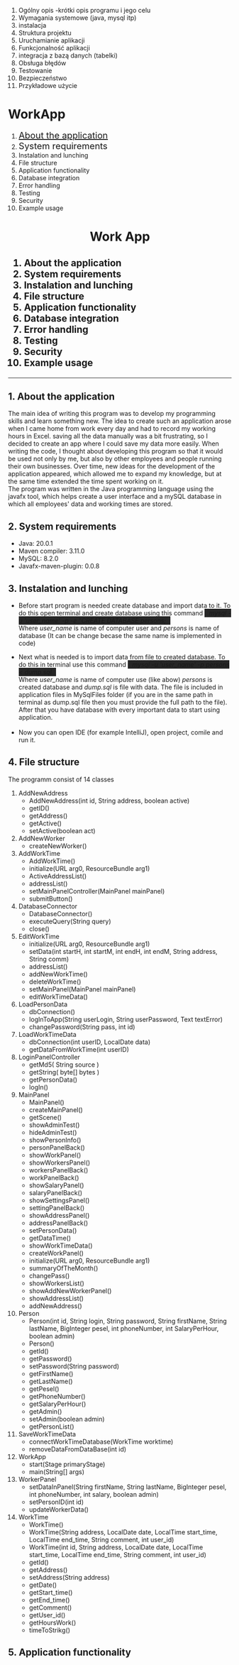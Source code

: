 1. Ogólny opis
	-krótki opis programu i jego celu
2. Wymagania systemowe (java, mysql itp)
3. instalacja
4. Struktura projektu
5. Uruchamianie aplikacji
6. Funkcjonalność aplikacji 
7. integracja z bazą danych (tabelki)
8. Obsługa błędów 
9. Testowanie
10. Bezpieczeństwo
11. Przykładowe użycie  


# WorkApp

1. <span style="font-size:20px;"> [About the application](#test) </span>
1. <span style="font-size:20px;">System requirements</span>
1. Instalation and lunching
1. File structure
1. Application functionality
1. Database integration
1. Error handling
1. Testing
1. Security
1. Example usage


<h1 align="center">Work App</h1>
<h2>
<ol>
<li>About the application</li>
<li>System requirements</li>
<li>Instalation and lunching</li>
<li>File structure</li>
<li>Application functionality</li>
<li>Database integration</li>
<li>Error handling</li>
<li>Testing</li>
<li>Security</li>
<li>Example usage</li>
</ol>
</h2>
<hr>

<h2>1. About the application</h2>
<p>
The main idea of writing this program was to develop my programming skills and learn something new. The idea to create such an application arose when I came home from work every day and had to record my working hours in Excel. saving all the data manually was a bit frustrating, so I decided to create an app where I could save my data more easily. When writing the code, I thought about developing this program so that it would be used not only by me, but also by other employees and people running their own businesses. Over time, new ideas for the development of the application appeared, which allowed me to expand my knowledge, but at the same time extended the time spent working on it.  
<br>
The program was written in the Java programming language using the javafx tool, which helps create a user interface and a mySQL database in which all employees' data and working times are stored.
</p>

<h2>2. System requirements</h2>
<p>
<ul>
<li> Java: 20.0.1  </li>
<li> Maven compiler: 3.11.0  </li>
<li> MySQL: 8.2.0  </li>
<li> Javafx-maven-plugin: 0.0.8  </li>
</ul>
</p>

<h2>3. Instalation and lunching</h2>
<ul>
<li>
<p>
Before start program is needed create database and import data to it. To do this open terminal and create database using this command <i style="background-color:#262626; padding:1px 10px">mysql -u 'user_name' -p -e "CREATE DATABASE persons;</i> 
<br>
Where <i>user_name</i> is name of computer user and <i>persons</i> is name of database (It can be change becase the same name is implemented in code) 
</li>

<li>
Next what is needed is to import data from file to created database. To do this in terminal use this command <i style="background-color:#262626; padding:1px 10px"> mysql -u 'user_name' -p persons < dump.sql </i>
<br>
Where <i>user_name</i> is name of computer use (like abow) <i>persons</i> is created database and <i>dump.sql</i> is file with data. The file is included in application files in MySqlFiles folder (if you are in the same path in terminal as dump.sql file then you must provide the full path to the file).
<br>
After that you have database with every important data to start using application.
</li>
<br>
<li>
Now you can open IDE (for example IntelliJ), open project, comile and run it. 
</li>
</ul>
</p>
<h2>4. File structure</h2>
<p>The programm consist of 14 classes</p>
<ol>
	<li>
	AddNewAddress
		<ul>	
			<li>AddNewAddress(int id, String address, boolean active)</li>
			<li> getID() </li>
			<li> getAddress() </li>
			<li> getActive() </li>
			<li> setActive(boolean act) </li>
		</ul>
	</li>
	<li>
	AddNewWorker
		<ul>
			<li> createNewWorker() </li>
		</ul>
	</li>
	<li>
	AddWorkTime
		<ul>
			<li> AddWorkTime() </li>
			<li> initialize(URL arg0, ResourceBundle arg1) </li>
			<li> ActiveAddressList() </li>
			<li> addressList() </li>
			<li> setMainPanelController(MainPanel mainPanel) </li>
			<li> submitButton() </li>
		</ul>
	</li>
	<li>
	DatabaseConnector
		<ul>
			<li> DatabaseConnector() </li>
			<li> executeQuery(String query) </li>
			<li> close() </li>
		</ul>	
	</li>
	<li>
	EditWorkTime
		<ul>
			<li> initialize(URL arg0, ResourceBundle arg1) </li>
			<li> setData(int startH, int startM, int endH, int endM, String address, String comm) </li>
			<li> addressList() </li>
			<li> addNewWorkTime() </li>
			<li> deleteWorkTime() </li>
			<li> setMainPanel(MainPanel mainPanel) </li>
			<li> editWorkTimeData() </li>
		</ul>
	</li>
	<li>
	LoadPersonData
		<ul>
			<li> dbConnection() </li>
			<li> logInToApp(String userLogin, String userPassword, Text textError) </li>
			<li> changePassword(String pass, int id) </li>
		</ul>
	</li>
	<li>
	LoadWorkTimeData
		<ul>
			<li> dbConnection(int userID, LocalDate data) </li>
			<li> getDataFromWorkTime(int userID) </li>
		</ul>
	</li>
	<li>
	LoginPanelController
		<ul>
			<li> getMd5( String source ) </li>
			<li> getString( byte[] bytes ) </li>
			<li> getPersonData() </li>
			<li> logIn() </li>
		</ul>
	</li>
	<li>
	MainPanel
		<ul>
			<li> MainPanel() </li>
			<li> createMainPanel() </li>
			<li> getScene() </li>
			<li> showAdminTest() </li>
			<li> hideAdminTest() </li>
			<li> showPersonInfo() </li>
			<li> personPanelBack() </li>
			<li> showWorkPanel() </li>
			<li> showWorkersPanel() </li>
			<li> workersPanelBack() </li>
			<li> workPanelBack() </li>
			<li> showSalaryPanel() </li>
			<li> salaryPanelBack() </li>
			<li> showSettingsPanel() </li>
			<li> settingPanelBack() </li>
			<li> showAddressPanel() </li>
			<li> addressPanelBack() </li>
			<li> setPersonData() </li>
			<li> getDataTime() </li>
			<li> showWorkTimeData() </li>
			<li> createWorkPanel() </li>
			<li> initialize(URL arg0, ResourceBundle arg1) </li>
			<li> summaryOfTheMonth() </li>
			<li> changePass() </li>
			<li> showWorkersList() </li>
			<li> showAddNewWorkerPanel() </li>
			<li> showAddressList() </li>
			<li> addNewAddress() </li>
		</ul>
	</li>
	<li>
	Person
		<ul>
			<li> Person(int id, String login, String password, String firstName, String lastName, BigInteger pesel, int phoneNumber, int SalaryPerHour, boolean admin) </li>
			<li> Person() </li>
			<li> getId() </li>
			<li> getPassword() </li>
			<li> setPassword(String password) </li>
			<li> getFirstName() </li>
			<li> getLastName() </li>
			<li> getPesel() </li>
			<li> getPhoneNumber() </li>
			<li> getSalaryPerHour() </li>
			<li> getAdmin() </li>
			<li> setAdmin(boolean admin) </li>
			<li> getPersonList() </li>
		</ul>
	</li>
	<li>
	SaveWorkTimeData
		<ul>
			<li>  connectWorkTimeDatabase(WorkTime worktime) </li>
			<li> removeDataFromDataBase(int id) </li>
		</ul>
	</li>
	<li>
	WorkApp
		<ul>
			<li> start(Stage primaryStage) </li>
			<li> main(String[] args) </li>
		</ul>
	</li>
	<li>
	WorkerPanel
		<ul>
			<li> setDataInPanel(String firstName, String lastName, BigInteger pesel, int phoneNumber, int salary, boolean admin) </li>
			<li> setPersonID(int id) </li>
			<li> updateWorkerData() </li>
		</ul>
	</li>
	<li>
	WorkTime
		<ul>
			<li> WorkTime() </li>
			<li> WorkTime(String address, LocalDate date, LocalTime start_time, LocalTime end_time, String comment, int user_id) </li>
			<li> WorkTime(int id, String address, LocalDate date, LocalTime start_time, LocalTime end_time, String comment, int user_id) </li>
			<li> getId() </li>
			<li> getAddress() </li>
			<li> setAddress(String address) </li>
			<li> getDate() </li>
			<li> getStart_time() </li>
			<li> getEnd_time() </li>
			<li> getComment() </li>
			<li> getUser_id() </li>
			<li> getHoursWork() </li>
			<li> timeToStrikg() </li>
		</ul>
	</li>
</ol>

<h2 id="test">5. Application functionality </h2>
<!-- # test >
